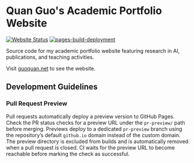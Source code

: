 # Quan Guo's Academic Portfolio Website

[![Website Status](https://img.shields.io/website?url=https%3A%2F%2Fguoquan.net)](https://guoquan.net)
[![pages-build-deployment](https://github.com/guoquan/guoquan.github.io/actions/workflows/pages/pages-build-deployment/badge.svg)](https://github.com/guoquan/guoquan.github.io/actions/workflows/pages/pages-build-deployment)

Source code for my academic portfolio website featuring research in AI, publications, and teaching activities.

Visit [guoquan.net](https://guoquan.net) to see the website.

## Development Guidelines

### Pull Request Preview

Pull requests automatically deploy a preview version to GitHub Pages. Check the
PR status checks for a preview URL under the `pr-preview/` path before merging.
Previews deploy to a dedicated `pr-preview` branch using the repository’s
default `github.io` domain instead of the custom domain.
The preview directory is excluded from builds and is automatically
removed when a pull request is closed.
CI waits for the preview URL to become reachable before marking the check
as successful.
